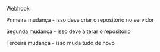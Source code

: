 Webhook

Primeira mudança - isso deve criar o repositório no servidor

Segunda mudança - isso deve alterar o repositório

Terceira mudança - isso muda tudo de novo
